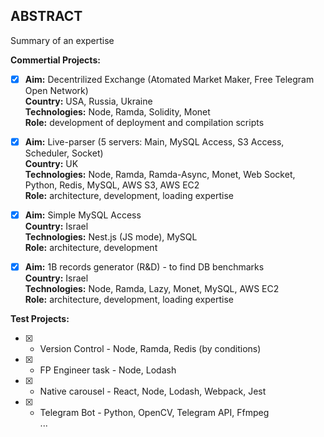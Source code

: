 ## ABSTRACT

Summary of an expertise

**Commertial Projects:**

 - [x] **Aim:** Decentrilized Exchange (Atomated Market Maker, Free Telegram Open Network)<br />
       **Country:** USA, Russia, Ukraine<br />
       **Technologies:** Node, Ramda, Solidity, Monet<br />
       **Role:** development of deployment and compilation scripts<br />

 - [x] **Aim:** Live-parser (5 servers: Main, MySQL Access, S3 Access, Scheduler, Socket)<br />
       **Country:** UK<br />
       **Technologies:** Node, Ramda, Ramda-Async, Monet, Web Socket, Python, Redis, MySQL, AWS S3, AWS EC2<br />
       **Role:** architecture, development, loading expertise<br />

 - [x] **Aim:** Simple MySQL Access<br />
       **Country:** Israel<br />
       **Technologies:** Nest.js (JS mode), MySQL<br />
       **Role:** architecture, development<br />

 - [x] **Aim:** 1B records generator (R&D) - to find DB benchmarks<br /> 
       **Country:** Israel<br />
       **Technologies:** Node, Ramda, Lazy, Monet, MySQL, AWS EC2<br />
       **Role:** architecture, development, loading expertise<br />

**Test Projects:**

 - [x]  - Version Control - Node, Ramda, Redis (by conditions)
 - [x]  - FP Engineer task - Node, Lodash
 - [x]  - Native carousel - React, Node, Lodash, Webpack, Jest
 - [x]  - Telegram Bot - Python, OpenCV, Telegram API, Ffmpeg<br />
  ...
